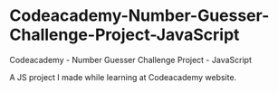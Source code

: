 # Codeacademy-Number-Guesser-Challenge-Project-JavaScript
Codeacademy - Number Guesser Challenge Project - JavaScript

A JS project I made while learning at Codeacademy website.
